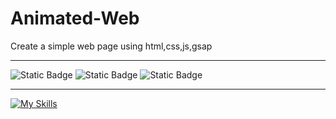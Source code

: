 # Animated-Web
Create a simple web page using html,css,js,gsap
<hr>
<img alt="Static Badge" src="https://img.shields.io/badge/contributors-red">
<img alt="Static Badge" src="https://img.shields.io/badge/twitter-blue">
<img alt="Static Badge" src="https://img.shields.io/badge/color-blue">

<hr>


[![My Skills](https://skills.thijs.gg/icons?i=js,html,css,wasm)](https://skills.thijs.gg)
